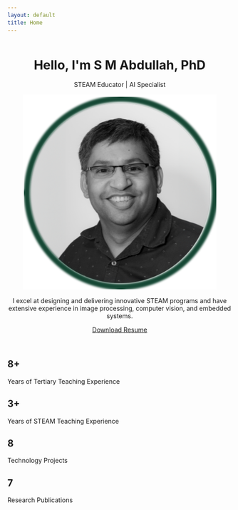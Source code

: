```yaml
---
layout: default
title: Home
---
```


<header>
    <div class="header-content">
      <div class="column">
        <h1>Hello, I'm S M Abdullah, PhD</h1>
        <p>STEAM Educator | AI Specialist</p>
      </div>
      <div class="column">
        <img src="/assets/images/Profile.png" alt="S M Abdullah, PhD" class="portrait">
      </div>
    </div>
    <p>I excel at designing and delivering innovative STEAM programs and have extensive experience in image processing, computer vision, and embedded systems.</p>
    <a href="/Resume_latest.pdf" target="_blank" rel="noopener noreferrer" class="btn">Download Resume</a>
</header>

<section class="stats">
  <div class="container">
    <div class="stat">
      <h2>8+</h2>
      <p>Years of Tertiary Teaching Experience</p>
    </div>
    <div class="stat">
      <h2>3+</h2>
      <p>Years of STEAM Teaching Experience</p>
    </div>
    <div class="stat">
      <h2>8</h2>
      <p>Technology Projects</p>
    </div>
    <div class="stat">
      <h2>7</h2>
      <p>Research Publications</p>
    </div>
  </div>
</section>
